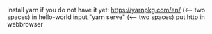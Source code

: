 install yarn if you do not have it yet: https://yarnpkg.com/en/      (<-- two spaces)                                                                      in hello-world input "yarn serve"               (<-- two spaces)                                                                                          put http in webbrowser
